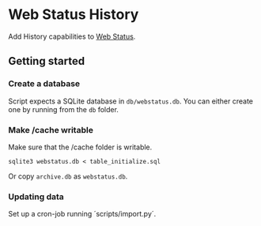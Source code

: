 # Web Status History

Add History capabilities to [Web Status](https://github.com/mozilla-l10n/webstatus).

## Getting started

### Create a database
Script expects a SQLite database in `db/webstatus.db`. You can either create one by running from the `db` folder.

### Make /cache writable
Make sure that the /cache folder is writable.

```
sqlite3 webstatus.db < table_initialize.sql
```

Or copy `archive.db` as `webstatus.db`.

### Updating data
Set up a cron-job running ´scripts/import.py´.
